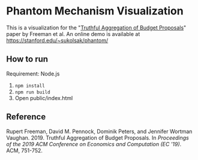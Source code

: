 # Phantom Mechanism Visualization

This is a visualization for the "[Truthful Aggregation of Budget Proposals](https://arxiv.org/abs/1905.00457)" paper by Freeman et al. An online demo is available at https://stanford.edu/~sukolsak/phantom/

## How to run
Requirement: Node.js
1. `npm install`
2. `npm run build`
3. Open public/index.html

## Reference
Rupert Freeman, David M. Pennock, Dominik Peters, and Jennifer Wortman Vaughan. 2019. Truthful Aggregation of Budget Proposals. In *Proceedings of the 2019 ACM Conference on Economics and Computation (EC '19)*. ACM, 751-752.
